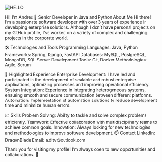 ![HELLO](https://fordsupr.github.io/images/post/helloworld.jpg)

Hi! I’m Andres
🚀 Senior Developer in Java and Python
About Me
Hi there! I’m a passionate software developer with over 3 years of experience in developing enterprise solutions. Although I don’t have personal projects on my GitHub profile, I’ve worked on a variety of complex and challenging projects in the corporate world.

🛠️ Technologies and Tools
Programming Languages: Java, Python
Frameworks: Spring, Django, FastAPI
Databases: MySQL, PostgreSQL, MongoDB, SQL Server
Development Tools: Git, Docker
Methodologies: Agile, Scrum

🌟 Highlighted Experience
Enterprise Development: I have led and participated in the development of scalable and robust enterprise applications, optimizing processes and improving operational efficiency.
System Integration: Experience in integrating heterogeneous systems, ensuring smooth and secure communication between different platforms.
Automation: Implementation of automation solutions to reduce development time and minimize human errors.

📈 Skills
Problem Solving: Ability to tackle and solve complex problems efficiently.
Teamwork: Effective collaboration with multidisciplinary teams to achieve common goals.
Innovation: Always looking for new technologies and methodologies to improve software development.
📫 Contact
LinkedIn: [DragonBlade](https://www.linkedin.com/in/adltv/)
Email: a.dltv@outlook.com

Thank you for visiting my profile! I’m always open to new opportunities and collaborations. 🚀
